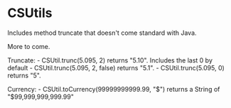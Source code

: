 # CSUtils

Includes method truncate that doesn't come standard with Java.

More to come.

Truncate:
    - CSUtil.trunc(5.095, 2) returns "5.10". Includes the last 0 by default
    - CSUtil.trunc(5.095, 2, false) returns "5.1".
    - CSUtil.trunc(5.095, 0) returns "5".

Currency:
    - CSUtil.toCurrency(99999999999.99, "$") returns a String of "$99,999,999,999.99"
